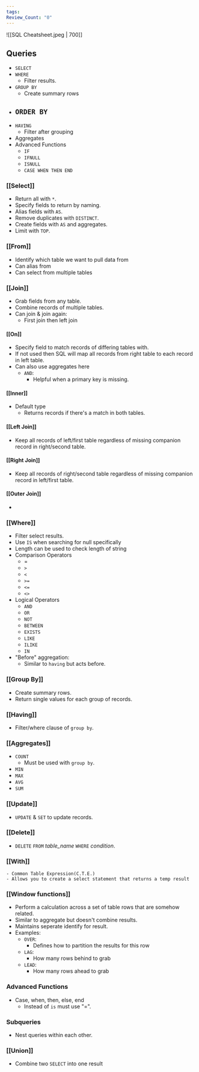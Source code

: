 ```yaml
---
tags: 
Review_Count: "0"
---
```

![[SQL Cheatsheet.jpeg | 700]]
## Queries

- `SELECT`
- `WHERE`
	- Filter results.
- `GROUP BY`
	- Create summary rows
- `ORDER BY`
	- 
- `HAVING`
	- Filter after grouping
- Aggregates
- Advanced Functions
	- `IF`
	- `IFNULL`
	- `ISNULL`
	- `CASE WHEN THEN END`
### [[Select]]
- Return all with `*`.
- Specify fields to return by naming.
- Alias fields with `AS`.
- Remove duplicates with `DISTINCT`.
- Create fields with `AS` and aggregates.
- Limit with `TOP`.
### [[From]]
- Identify which table we want to pull data from
- Can alias from
- Can select from multiple tables
### [[Join]]
- Grab fields from any table.
- Combine records of multiple tables.
- Can join & join again:
	- First join then left join
#### [[On]]
- Specify field to match records of differing tables with.
- If not used then SQL will map all records from right table to each record in left table.
- Can also use aggregates here
	- `AND`: 
		- Helpful when a primary key is missing.
#### [[Inner]]
- Default type
	- Returns records if there's a match in both tables.
#### [[Left Join]]
- Keep all records of left/first table regardless of missing companion record in right/second table.
#### [[Right Join]]
- Keep all records of right/second table regardless of missing companion record in left/first table.
#### [[Outer Join]]
- 
### [[Where]]
- Filter select results.
- Use `IS` when searching for null specifically
- Length can be used to check length of string
- Comparison Operators
	- =
	- `>`
	- `<`
	- `>=`
	- `<=`
	- `<>`
- Logical Operators
	- `AND`
	- `OR`
	- `NOT`
	- `BETWEEN`
	- `EXISTS`
	- `LIKE`
	- `ILIKE`
	- `IN`
- "Before" aggregation:
	- Similar to `having` but acts before.
### [[Group By]]
- Create summary rows.
- Return single values for each group of records.
### [[Having]]
- Filter/where clause of `group by`.
### [[Aggregates]]
- `COUNT`
	- Must be used with `group by`.
- `MIN`
- `MAX`
- `AVG`
- `SUM`
### [[Update]]
- `UPDATE` & `SET` to update records.
### [[Delete]]
- `DELETE` `FROM` *table_name* `WHERE` *condition*.
### [[With]]
	- Common Table Expression(C.T.E.)
	- Allows you to create a select statement that returns a temp result
### [[Window functions]]
- Perform a calculation across a set of table rows that are somehow related.
- Similar to aggregate but doesn't combine results.
- Maintains seperate identify for result.
- Examples:
	- `OVER`:
		- Defines how to partition the results for this row
	- `LAG`:
		- How many rows behind to grab
	- `LEAD`:
		- How many rows ahead to grab
### Advanced Functions
- Case, when, then, else, end
	- Instead of `is` must use "=".
### Subqueries
- Nest queries within each other.
### [[Union]]
- Combine two `SELECT` into one result